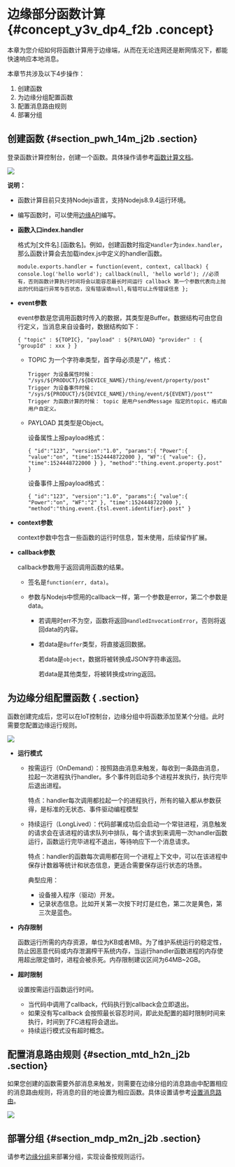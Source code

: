 # 边缘部分函数计算 {#concept_y3v_dp4_f2b .concept}

本章为您介绍如何将函数计算用于边缘端，从而在无论连网还是断网情况下，都能快速响应本地消息。

本章节共涉及以下4步操作：

1.  创建函数
2.  为边缘分组配置函数
3.  配置消息路由规则
4.  部署分组

## 创建函数 {#section_pwh_14m_j2b .section}

登录函数计算控制台，创建一个函数。具体操作请参考[函数计算文档](https://help.aliyun.com/document_detail/73329.html)。

![](http://static-aliyun-doc.oss-cn-hangzhou.aliyuncs.com/assets/img/15102/6551_zh-CN.jpg)

**说明：** 

-   函数计算目前只支持Nodejs语言，支持Nodejs8.9.4运行环境。
-   编写函数时，可以使用[边缘API](../../../../cn.zh-CN/开发指南/云端开发指南/管理分组/CreateGroup.md#)编写。

-   **函数入口index.handler**

    格式为\[文件名\].\[函数名\]。例如，创建函数时指定`Handler`为`index.handler`，那么函数计算会去加载index.js中定义的handler函数。

    ```
    module.exports.handler = function(event, context, callback) { console.log('hello world'); callback(null, 'hello world'); //必须有，否则函数计算执行时间将会以能容忍最长时间运行 callback 第一个参数代表向上抛出的代码运行异常与否状态，没有错误填null,有错可以上传错误信息 };
    ```

-   **event参数**

    event参数是您调用函数时传入的数据，其类型是Buffer。数据结构可由您自行定义，当消息来自设备时，数据结构如下：

    ```
    { "topic" : ${TOPIC}, "payload" : ${PAYLOAD} "provider" : { "groupId" : xxx } }
    ```

    -   TOPIC 为一个字符串类型，首字母必须是"/"，格式：

        ```
        Trigger 为设备属性时候： "/sys/${PRODUCT}/${DEVICE_NAME}/thing/event/property/post" Trigger 为设备事件时候： "/sys/${PRODUCT}/${DEVICE_NAME}/thing/event/${EVENT}/post"" Trigger 为函数计算的时候： topic 是用户sendMessage 指定的topic，格式由用户自定义。
        ```

    -   PAYLOAD 其类型是Object。

        设备属性上报payload格式：

        ```
        { "id":"123", "version":"1.0", "params":{ "Power":{ "value":"on", "time":1524448722000 }, "WF":{ "value": {}, "time":1524448722000 } }, "method":"thing.event.property.post" }
        ```

        设备事件上报payload格式：

        ```
        { "id":"123", "version":"1.0", "params":{ "value":{ "Power":"on", "WF":"2" }, "time":1524448722000 }, "method":"thing.event.{tsl.event.identifier}.post" }
        ```

-   **context参数**

    context参数中包含一些函数的运行时信息，暂未使用，后续留作扩展。

-   **callback参数**

    callback参数用于返回调用函数的结果。

    -   签名是`function(err, data)`。
    -   参数与Nodejs中惯用的callback一样，第一个参数是error，第二个参数是data。

        -   若调用时err不为空，函数将返回`HandledInvocationError`，否则将返回data的内容。

        -   若data是`Buffer`类型，将直接返回数据。

            若data是`object`，数据将被转换成JSON字符串返回。

            若data是其他类型，将被转换成string返回。


## 为边缘分组配置函数 { .section}

函数创建完成后，您可以在IoT控制台，边缘分组中将函数添加至某个分组。此时需要您配置边缘运行规则。

![](http://static-aliyun-doc.oss-cn-hangzhou.aliyuncs.com/assets/img/15102/6552_zh-CN.png)

-   **运行模式**
    -   按需运行（OnDemand）：按照路由消息来触发，每收到一条路由消息，拉起一次进程执行handler。多个事件则启动多个进程并发执行，执行完毕后退出进程。

        特点：handler每次调用都拉起一个的进程执行，所有的输入都从参数获得，是标准的无状态、事件驱动编程模型

    -   持续运行（LongLived）：代码部署成功后会启动一个常驻进程，消息触发的请求会在该进程的请求队列中排队，每个请求到来调用一次handler函数运行，函数运行完毕进程不退出，等待响应下一个消息请求。

        特点：handler的函数每次调用都在同一个进程上下文中，可以在该进程中保存计数器等统计和状态信息，更适合需要保存运行状态的场景。

        典型应用：

        -   设备接入程序（驱动）开发。
        -   记录状态信息。比如开关第一次按下时灯是红色，第二次是黄色，第三次是蓝色。
-   **内存限制**

    函数运行所需的内存资源，单位为KB或者MB。为了维护系统运行的稳定性，防止因恶意代码或内存泄漏榨干系统内存，当运行handler函数进程的内存使用超出限定值时，进程会被杀死。内存限制建议区间为64MB~2GB。

-   **超时限制**

    设置按需运行函数运行时间。

    -   当代码中调用了callback，代码执行到callback会立即退出。
    -   如果没有写callback 会按照最长容忍时间，即此处配置的超时限制时间来执行，时间到了FC进程将会退出。
    -   持续运行模式没有超时概念。

## 配置消息路由规则 {#section_mtd_h2n_j2b .section}

如果您创建的函数需要外部消息来触发，则需要在边缘分组的消息路由中配置相应的消息路由规则，将消息的目的地设置为相应函数。具体设置请参考[设置消息路由](cn.zh-CN/用户指南/消息路由/设置消息路由.md#)。

![](http://static-aliyun-doc.oss-cn-hangzhou.aliyuncs.com/assets/img/15102/6554_zh-CN.png)

## 部署分组 {#section_mdp_m2n_j2b .section}

请参考[边缘分组](cn.zh-CN/用户指南/边缘分组.md#)来部署分组，实现设备按规则运行。

